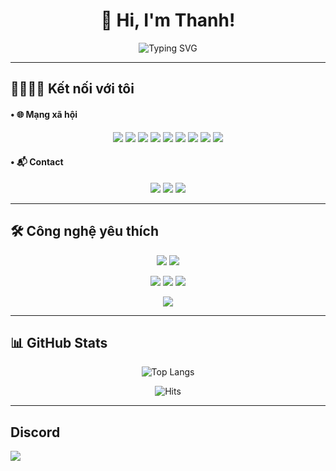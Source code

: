 <h1 align="center">🚀 Hi, I'm Thanh!</h1>

<p align="center">
  <img src="https://readme-typing-svg.herokuapp.com?font=Fira+Code&duration=3000&pause=1000&center=true&width=435&lines=PHP+-+Next.js+-+React+-+Node.js;Hoang+Thanh+💗" alt="Typing SVG" />
</p>

---

## 👨‍👩‍👧‍👧 Kết nối với tôi
#### • 🌐 Mạng xã hội

<p align="center">
  <a href="https://www.facebook.com/h0oN"><img src="https://img.shields.io/badge/Facebook-%231877F2.svg?style=for-the-badge&logo=Facebook&logoColor=white" /></a>
  <a href="https://mastodon.social/@thazh">
  <img src="https://img.shields.io/badge/Mastodon-6364FF?style=for-the-badge&logo=mastodon&logoColor=white" /></a>
  <a href="https://github.com/hgthanh"><img src="https://img.shields.io/badge/GitHub-%23121011.svg?style=for-the-badge&logo=github&logoColor=white" /></a>
  <a href="https://m.me/h0anggthanhh"><img src="https://img.shields.io/badge/Messenger-00B2FF?style=for-the-badge&logo=messenger&logoColor=white" /></a>
  <a href="https://www.instagram.com/hgthazh/"><img src="https://img.shields.io/badge/Instagram-%23E4405F.svg?style=for-the-badge&logo=Instagram&logoColor=white" /></a>
 <a href="https://www.threads.com/hgthazh/"><img src="https://img.shields.io/badge/Threads-%23000000.svg?style=for-the-badge&logo=Threads&logoColor=white" /></a>
  <a href="https://www.tiktok.com/@hgthazh/"><img src="https://img.shields.io/badge/TikTok-%23000000.svg?style=for-the-badge&logo=TikTok&logoColor=white" /></a>
  <a href="https://x.com/hgthazh/"><img src="https://img.shields.io/badge/X-%231DA1F2.svg?style=for-the-badge&logo=X&logoColor=white" /></a>
  <a href="https://thazh.bsky.social/"><img src="https://img.shields.io/badge/Bluesky-%231DA1F2.svg?style=for-the-badge&logo=Bluesky&logoColor=white" /></a>
</p>


#### • 📬 Contact

<p align="center">
  <a href="mailto:h0angthazh@gmail.com"><img src="https://img.shields.io/badge/Gmail-D14836?style=for-the-badge&logo=gmail&logoColor=white" /></a>
  <a href="mailto:admin@thazh.is-a.dev"><img src="https://img.shields.io/badge/Zoho_Mail-Gửi_thư_cho_tôi-2487F3?style=flat-square&logo=zoho&logoColor=white" /></a>
  <a href="https://t.me/hgthazh"><img src="https://img.shields.io/badge/Telegram-2CA5E0?style=for-the-badge&logo=telegram&logoColor=white" /></a>
</p>

---

## 🛠️ Công nghệ yêu thích

<p align="center">
  <img src="https://img.shields.io/badge/PHP-777BB4?style=for-the-badge&logo=php&logoColor=white" />
  <img src="https://img.shields.io/badge/JavaScript-F7DF1E?style=for-the-badge&logo=javascript&logoColor=black" />

<p align="center">
  <img src="https://img.shields.io/badge/React-61DAFB?style=for-the-badge&logo=react&logoColor=black" />
  <img src="https://img.shields.io/badge/Node.js-339933?style=for-the-badge&logo=nodedotjs&logoColor=white" />
  <img src="https://img.shields.io/badge/Next.js-000000?style=for-the-badge&logo=nextdotjs&logoColor=white" />

<p align="center">
  <img src="https://img.shields.io/badge/Vercel-000000?style=for-the-badge&logo=vercel&logoColor=white" />
  
---

## 📊 GitHub Stats

<p align="center">
  <img src="https://github-readme-stats.vercel.app/api/top-langs/?username=hgthanh&layout=compact&theme=dracula" alt="Top Langs" />
</p>

<p align="center">
  <img src="https://hits.sh/github.com/hgthanh/hgthanh.svg" alt="Hits" />
</p>


---

## Discord

<a href="https://discord.com/users/956385613962149938"><img src="https://lanyard.cnrad.dev/api/956385613962149938?bg=4633ff&borderRadius=30px&idleMessage=Offline&theme=dark&showDisplayName=true" /></a>
